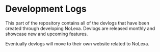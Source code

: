 # Development Logs
This part of the repository contains all of the devlogs that have been created through developing NoLexa. Devlogs are released monthly and showcase new and upcoming features.

Eventually devlogs will move to their own website related to NoLexa.
